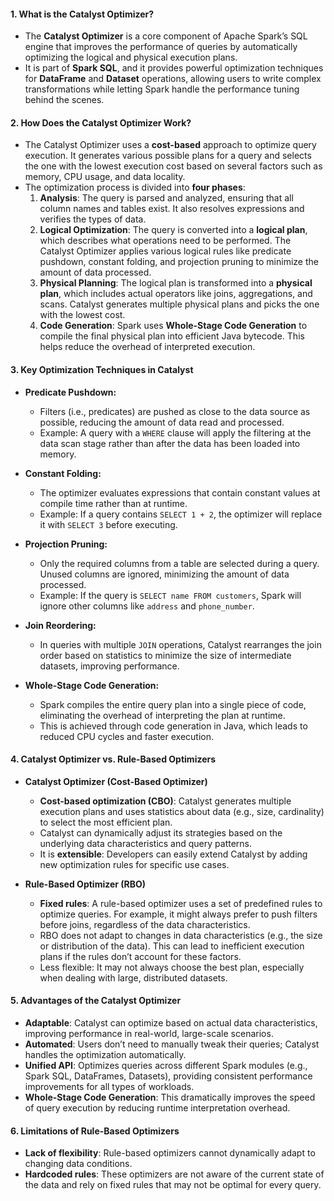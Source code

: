 #### 1. **What is the Catalyst Optimizer?**

- The **Catalyst Optimizer** is a core component of Apache Spark’s SQL engine that improves the performance of queries by automatically optimizing the logical and physical execution plans.
- It is part of **Spark SQL**, and it provides powerful optimization techniques for **DataFrame** and **Dataset** operations, allowing users to write complex transformations while letting Spark handle the performance tuning behind the scenes.

#### 2. **How Does the Catalyst Optimizer Work?**

- The Catalyst Optimizer uses a **cost-based** approach to optimize query execution. It generates various possible plans for a query and selects the one with the lowest execution cost based on several factors such as memory, CPU usage, and data locality.
- The optimization process is divided into **four phases**:
    1. **Analysis**: The query is parsed and analyzed, ensuring that all column names and tables exist. It also resolves expressions and verifies the types of data.
    2. **Logical Optimization**: The query is converted into a **logical plan**, which describes what operations need to be performed. The Catalyst Optimizer applies various logical rules like predicate pushdown, constant folding, and projection pruning to minimize the amount of data processed.
    3. **Physical Planning**: The logical plan is transformed into a **physical plan**, which includes actual operators like joins, aggregations, and scans. Catalyst generates multiple physical plans and picks the one with the lowest cost.
    4. **Code Generation**: Spark uses **Whole-Stage Code Generation** to compile the final physical plan into efficient Java bytecode. This helps reduce the overhead of interpreted execution.

#### 3. **Key Optimization Techniques in Catalyst**

- **Predicate Pushdown:**
    
    - Filters (i.e., predicates) are pushed as close to the data source as possible, reducing the amount of data read and processed.
    - Example: A query with a `WHERE` clause will apply the filtering at the data scan stage rather than after the data has been loaded into memory.
- **Constant Folding:**
    
    - The optimizer evaluates expressions that contain constant values at compile time rather than at runtime.
    - Example: If a query contains `SELECT 1 + 2`, the optimizer will replace it with `SELECT 3` before executing.
- **Projection Pruning:**
    
    - Only the required columns from a table are selected during a query. Unused columns are ignored, minimizing the amount of data processed.
    - Example: If the query is `SELECT name FROM customers`, Spark will ignore other columns like `address` and `phone_number`.
- **Join Reordering:**
    
    - In queries with multiple `JOIN` operations, Catalyst rearranges the join order based on statistics to minimize the size of intermediate datasets, improving performance.
- **Whole-Stage Code Generation:**
    
    - Spark compiles the entire query plan into a single piece of code, eliminating the overhead of interpreting the plan at runtime.
    - This is achieved through code generation in Java, which leads to reduced CPU cycles and faster execution.

#### 4. **Catalyst Optimizer vs. Rule-Based Optimizers**

- **Catalyst Optimizer (Cost-Based Optimizer)**
    
    - **Cost-based optimization (CBO)**: Catalyst generates multiple execution plans and uses statistics about data (e.g., size, cardinality) to select the most efficient plan.
    - Catalyst can dynamically adjust its strategies based on the underlying data characteristics and query patterns.
    - It is **extensible**: Developers can easily extend Catalyst by adding new optimization rules for specific use cases.
- **Rule-Based Optimizer (RBO)**
    
    - **Fixed rules**: A rule-based optimizer uses a set of predefined rules to optimize queries. For example, it might always prefer to push filters before joins, regardless of the data characteristics.
    - RBO does not adapt to changes in data characteristics (e.g., the size or distribution of the data). This can lead to inefficient execution plans if the rules don’t account for these factors.
    - Less flexible: It may not always choose the best plan, especially when dealing with large, distributed datasets.

#### 5. **Advantages of the Catalyst Optimizer**

- **Adaptable**: Catalyst can optimize based on actual data characteristics, improving performance in real-world, large-scale scenarios.
- **Automated**: Users don’t need to manually tweak their queries; Catalyst handles the optimization automatically.
- **Unified API**: Optimizes queries across different Spark modules (e.g., Spark SQL, DataFrames, Datasets), providing consistent performance improvements for all types of workloads.
- **Whole-Stage Code Generation**: This dramatically improves the speed of query execution by reducing runtime interpretation overhead.

#### 6. **Limitations of Rule-Based Optimizers**

- **Lack of flexibility**: Rule-based optimizers cannot dynamically adapt to changing data conditions.
- **Hardcoded rules**: These optimizers are not aware of the current state of the data and rely on fixed rules that may not be optimal for every query.
